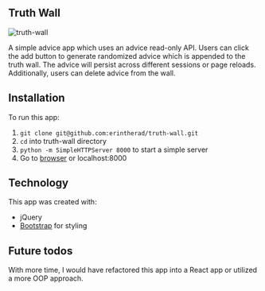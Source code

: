 ## Truth Wall

![truth-wall](./truth-wall.gif)

A simple advice app which uses an advice read-only API. Users can click the add button to generate randomized advice which is appended to the truth wall. The advice will persist across different sessions or page reloads. Additionally, users can delete advice from the wall.

## Installation

To run this app:

1. `git clone git@github.com:erintherad/truth-wall.git`
2. `cd` into truth-wall directory
3. `python -m SimpleHTTPServer 8000` to start a simple server
4. Go to [browser](http://localhost:8000/) or localhost:8000

## Technology

This app was created with:

* jQuery
* [Bootstrap](https://react-bootstrap.github.io/) for styling

## Future todos

With more time, I would have refactored this app into a React app or utilized a more OOP approach.
